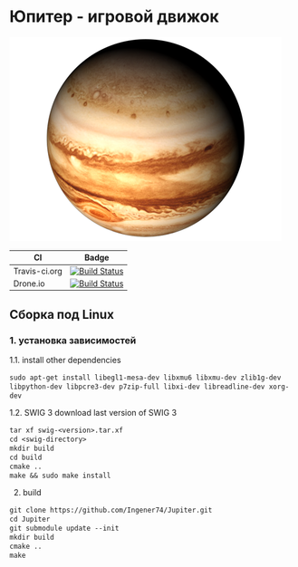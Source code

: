 ﻿# Юпитер - игровой движок

![Github Logo](/doc/images/Jupiter.png)

CI            | Badge
--------------|----------------------------------------------------------------------------------------------------------------------------------
Travis-ci.org | [![Build Status](https://travis-ci.org/Ingener74/Jupiter.svg?branch=master)](https://travis-ci.org/Ingener74/Jupiter)
Drone.io      | [![Build Status](https://drone.io/github.com/Ingener74/Jupiter/status.png)](https://drone.io/github.com/Ingener74/Jupiter/latest)

## Сборка под Linux

### 1. установка зависимостей

1.1. install other dependencies

```
sudo apt-get install libegl1-mesa-dev libxmu6 libxmu-dev zlib1g-dev libpython-dev libpcre3-dev p7zip-full libxi-dev libreadline-dev xorg-dev 
```

1.2. SWIG 3
download last version of SWIG 3
```
tar xf swig-<version>.tar.xf
cd <swig-directory>
mkdir build
cd build
cmake ..
make && sudo make install
```

2. build

```
git clone https://github.com/Ingener74/Jupiter.git
cd Jupiter
git submodule update --init
mkdir build
cmake ..
make
```
